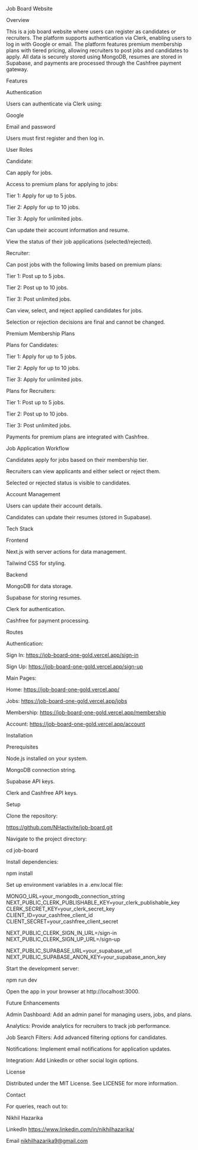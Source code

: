 Job Board Website

Overview

This is a job board website where users can register as candidates or recruiters. The platform supports authentication via Clerk, enabling users to log in with Google or email. The platform features premium membership plans with tiered pricing, allowing recruiters to post jobs and candidates to apply. All data is securely stored using MongoDB, resumes are stored in Supabase, and payments are processed through the Cashfree payment gateway.

Features

Authentication

Users can authenticate via Clerk using:

Google

Email and password

Users must first register and then log in.

User Roles

Candidate:

Can apply for jobs.

Access to premium plans for applying to jobs:

Tier 1: Apply for up to 5 jobs.

Tier 2: Apply for up to 10 jobs.

Tier 3: Apply for unlimited jobs.

Can update their account information and resume.

View the status of their job applications (selected/rejected).

Recruiter:

Can post jobs with the following limits based on premium plans:

Tier 1: Post up to 5 jobs.

Tier 2: Post up to 10 jobs.

Tier 3: Post unlimited jobs.

Can view, select, and reject applied candidates for jobs.

Selection or rejection decisions are final and cannot be changed.

Premium Membership Plans

Plans for Candidates:

Tier 1: Apply for up to 5 jobs.

Tier 2: Apply for up to 10 jobs.

Tier 3: Apply for unlimited jobs.

Plans for Recruiters:

Tier 1: Post up to 5 jobs.

Tier 2: Post up to 10 jobs.

Tier 3: Post unlimited jobs.

Payments for premium plans are integrated with Cashfree.

Job Application Workflow

Candidates apply for jobs based on their membership tier.

Recruiters can view applicants and either select or reject them.

Selected or rejected status is visible to candidates.

Account Management

Users can update their account details.

Candidates can update their resumes (stored in Supabase).

Tech Stack

Frontend

Next.js with server actions for data management.

Tailwind CSS for styling.

Backend

MongoDB for data storage.

Supabase for storing resumes.

Clerk for authentication.

Cashfree for payment processing.

Routes

Authentication:

Sign In: https://job-board-one-gold.vercel.app/sign-in

Sign Up: https://job-board-one-gold.vercel.app/sign-up

Main Pages:

Home: https://job-board-one-gold.vercel.app/

Jobs: https://job-board-one-gold.vercel.app/jobs

Membership: https://job-board-one-gold.vercel.app/membership

Account: https://job-board-one-gold.vercel.app/account

Installation

Prerequisites

Node.js installed on your system.

MongoDB connection string.

Supabase API keys.

Clerk and Cashfree API keys.

Setup

Clone the repository:

https://github.com/NHactivite/job-board.git

Navigate to the project directory:

cd job-board

Install dependencies:

npm install

Set up environment variables in a .env.local file:

MONGO_URL=your_mongodb_connection_string
NEXT_PUBLIC_CLERK_PUBLISHABLE_KEY=your_clerk_publishable_key
CLERK_SECRET_KEY=your_clerk_secret_key
CLIENT_ID=your_cashfree_client_id
CLIENT_SECRET=your_cashfree_client_secret

NEXT_PUBLIC_CLERK_SIGN_IN_URL=/sign-in
NEXT_PUBLIC_CLERK_SIGN_UP_URL=/sign-up

NEXT_PUBLIC_SUPABASE_URL=your_supabase_url
NEXT_PUBLIC_SUPABASE_ANON_KEY=your_supabase_anon_key

Start the development server:

npm run dev

Open the app in your browser at http://localhost:3000.

Future Enhancements

Admin Dashboard: Add an admin panel for managing users, jobs, and plans.

Analytics: Provide analytics for recruiters to track job performance.

Job Search Filters: Add advanced filtering options for candidates.

Notifications: Implement email notifications for application updates.

Integration: Add LinkedIn or other social login options.

License

Distributed under the MIT License. See LICENSE for more information.

Contact

For queries, reach out to:

Nikhil Hazarika

LinkedIn  https://www.linkedin.com/in/nikhilhazarika/

Email   nikhilhazarika9@gmail.com

